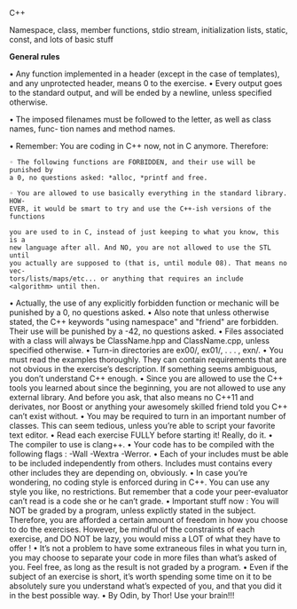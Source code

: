C++

Namespace, class, member functions, stdio stream,
initialization lists, static, const, and lots of basic stuff

<b>General rules</b>

• Any function implemented in a header (except in the case of templates), and any
unprotected header, means 0 to the exercise.
• Every output goes to the standard output, and will be ended by a newline, unless
specified otherwise.

• The imposed filenames must be followed to the letter, as well as class names, func-
tion names and method names.

• Remember: You are coding in C++ now, not in C anymore. Therefore:

	◦ The following functions are FORBIDDEN, and their use will be punished by
	a 0, no questions asked: *alloc, *printf and free.

	◦ You are allowed to use basically everything in the standard library. HOW-
	EVER, it would be smart to try and use the C++-ish versions of the functions

	you are used to in C, instead of just keeping to what you know, this is a
	new language after all. And NO, you are not allowed to use the STL until
	you actually are supposed to (that is, until module 08). That means no vec-
	tors/lists/maps/etc... or anything that requires an include <algorithm> until then.

• Actually, the use of any explicitly forbidden function or mechanic will be punished
by a 0, no questions asked.
• Also note that unless otherwise stated, the C++ keywords "using namespace" and
"friend" are forbidden. Their use will be punished by a -42, no questions asked.
• Files associated with a class will always be ClassName.hpp and ClassName.cpp,
unless specified otherwise.
• Turn-in directories are ex00/, ex01/, . . . , exn/.
• You must read the examples thoroughly. They can contain requirements that are
not obvious in the exercise’s description. If something seems ambiguous, you don’t
understand C++ enough.
• Since you are allowed to use the C++ tools you learned about since the beginning,
you are not allowed to use any external library. And before you ask, that also means
no C++11 and derivates, nor Boost or anything your awesomely skilled friend told
you C++ can’t exist without.
• You may be required to turn in an important number of classes. This can seem
tedious, unless you’re able to script your favorite text editor.
• Read each exercise FULLY before starting it! Really, do it.
• The compiler to use is clang++.
• Your code has to be compiled with the following flags : -Wall -Wextra -Werror.
• Each of your includes must be able to be included independently from others.
Includes must contains every other includes they are depending on, obviously.
• In case you’re wondering, no coding style is enforced during in C++. You can use
any style you like, no restrictions. But remember that a code your peer-evaluator
can’t read is a code she or he can’t grade.
• Important stuff now : You will NOT be graded by a program, unless explictly
stated in the subject. Therefore, you are afforded a certain amount of freedom in
how you choose to do the exercises. However, be mindful of the constraints of each
exercise, and DO NOT be lazy, you would miss a LOT of what they have to offer !
• It’s not a problem to have some extraneous files in what you turn in, you may
choose to separate your code in more files than what’s asked of you. Feel free, as
long as the result is not graded by a program.
• Even if the subject of an exercise is short, it’s worth spending some time on it to
be absolutely sure you understand what’s expected of you, and that you did it in
the best possible way.
• By Odin, by Thor! Use your brain!!!